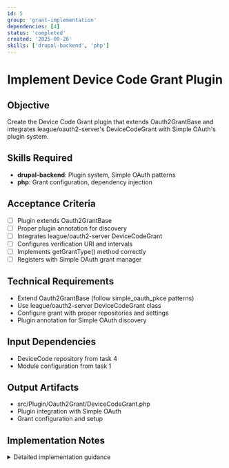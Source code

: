 ```yaml
---
id: 5
group: 'grant-implementation'
dependencies: [4]
status: 'completed'
created: '2025-09-26'
skills: ['drupal-backend', 'php']
---
```


# Implement Device Code Grant Plugin

## Objective

Create the Device Code Grant plugin that extends Oauth2GrantBase and integrates league/oauth2-server's DeviceCodeGrant with Simple OAuth's plugin system.

## Skills Required

- **drupal-backend**: Plugin system, Simple OAuth patterns
- **php**: Grant configuration, dependency injection

## Acceptance Criteria

- [ ] Plugin extends Oauth2GrantBase
- [ ] Proper plugin annotation for discovery
- [ ] Integrates league/oauth2-server DeviceCodeGrant
- [ ] Configures verification URI and intervals
- [ ] Implements getGrantType() method correctly
- [ ] Registers with Simple OAuth grant manager

## Technical Requirements

- Extend Oauth2GrantBase (follow simple_oauth_pkce patterns)
- Use league/oauth2-server DeviceCodeGrant class
- Configure grant with proper repositories and settings
- Plugin annotation for Simple OAuth discovery

## Input Dependencies

- DeviceCode repository from task 4
- Module configuration from task 1

## Output Artifacts

- src/Plugin/Oauth2Grant/DeviceCodeGrant.php
- Plugin integration with Simple OAuth
- Grant configuration and setup

## Implementation Notes

<details>
<summary>Detailed implementation guidance</summary>

**Plugin structure (study simple_oauth_pkce grant plugins):**

```php
/**
 * @Oauth2Grant(
 *   id = "device_code",
 *   label = @Translation("Device Code"),
 * )
 */
class DeviceCodeGrant extends Oauth2GrantBase implements ContainerFactoryPluginInterface {

  public function __construct(
    array $configuration,
    $plugin_id,
    $plugin_definition,
    DeviceCodeRepositoryInterface $deviceCodeRepository,
    RefreshTokenRepositoryInterface $refreshTokenRepository,
    ConfigFactoryInterface $configFactory
  ) {
    parent::__construct($configuration, $plugin_id, $plugin_definition);
    // Store dependencies
  }

  public static function create(ContainerInterface $container, ...) {
    return new static(
      $configuration,
      $plugin_id,
      $plugin_definition,
      $container->get('simple_oauth_device_flow.repositories.device_code'),
      $container->get('simple_oauth.repositories.refresh_token'),
      $container->get('config.factory')
    );
  }

  public function getGrantType(Consumer $client): GrantTypeInterface {
    $config = $this->configFactory->get('simple_oauth_device_flow.settings');

    $deviceCodeTTL = new \DateInterval('PT' . $config->get('device_code_lifetime') . 'S');
    $verificationUri = $config->get('verification_uri');
    $interval = $config->get('polling_interval');

    $grant = new \League\OAuth2\Server\Grant\DeviceCodeGrant(
      $this->deviceCodeRepository,
      $this->refreshTokenRepository,
      $deviceCodeTTL,
      $verificationUri,
      $interval
    );

    // Configure refresh token TTL if enabled
    if ($this->isRefreshTokenEnabled($client)) {
      $refreshTokenTTL = new \DateInterval('PT' . $client->get('refresh_token_expiration')->value . 'S');
      $grant->setRefreshTokenTTL($refreshTokenTTL);
    }

    return $grant;
  }
}
```

**Key considerations:**

- Use configuration settings for TTL, URI, interval
- Handle refresh token configuration per client
- Follow Simple OAuth plugin patterns exactly
- Ensure proper service registration and discovery
</details>
